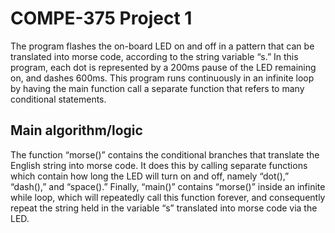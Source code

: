# COMPE-375 Project 1
The program flashes the on-board LED on and off in a pattern that can be translated into morse code, according to the string variable “s.” In this program, each dot is represented by a 200ms pause of the LED remaining on, and dashes 600ms. This program runs continuously in an infinite loop by having the main function call a separate function that refers to many conditional statements.
## Main algorithm/logic
The function “morse()” contains the conditional branches that translate the English string into morse code. It does this by calling separate functions which contain how long the LED will turn on and off, namely “dot(),” “dash(),” and “space().” Finally, “main()” contains “morse()” inside an infinite while loop, which will repeatedly call this function forever, and consequently repeat the string held in the variable “s” translated into morse code via the LED.	
